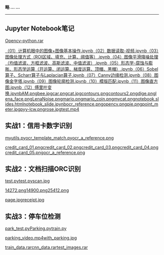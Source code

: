 **略 ... ...**

****

## Jupyter Notebook笔记
[Opencv-python.rar](https://www.yuque.com/attachments/yuque/0/2024/rar/39216292/1725259828805-52fb52dd-2ed5-4b13-b524-d5fdbd148fe6.rar)

[（01）计算机眼中的图像+图像基本操作.ipynb](https://www.yuque.com/attachments/yuque/0/2024/ipynb/39216292/1725259715178-a483d9d0-fddf-4f47-92ad-c68b98b0eaa0.ipynb)[（02）数据读取-视频.ipynb](https://www.yuque.com/attachments/yuque/0/2024/ipynb/39216292/1725259714890-e083ac14-9013-4751-9f3a-d3f660f68090.ipynb)[（03）图像处理方式（ROI区域、填充、计算、阈值等）.ipynb](https://www.yuque.com/attachments/yuque/0/2024/ipynb/39216292/1725259715893-661d607a-6058-4b26-9477-ac6db7f74f6c.ipynb)[（04）图像平滑降噪处理（均值滤波、方框滤波、高斯滤波、中值滤波）.ipynb](https://www.yuque.com/attachments/yuque/0/2024/ipynb/39216292/1725259715285-77d403f7-3b4f-4402-9fc9-c6b9a1222682.ipynb)[（05）形态学-腐蚀与膨胀、形态学运算（开运算、闭运算、梯度运算、顶帽、黑帽）.ipynb](https://www.yuque.com/attachments/yuque/0/2024/ipynb/39216292/1725259714991-acefc35f-57cd-45a2-aa92-3aff8cb810d7.ipynb)[（06）Sobel算子、Scharr算子与Laplacian算子.ipynb](https://www.yuque.com/attachments/yuque/0/2024/ipynb/39216292/1725259715440-aba7d60d-4dc0-4fd9-9c23-154c8ab5463e.ipynb)[（07）Canny边缘检测.ipynb](https://www.yuque.com/attachments/yuque/0/2024/ipynb/39216292/1725259715904-c686b8cb-aa45-4652-8060-43580b99c1f9.ipynb)[（08）图像金字塔.ipynb](https://www.yuque.com/attachments/yuque/0/2024/ipynb/39216292/1725259716271-7f51b958-f50e-431f-845a-1143b8d68dab.ipynb)[（09）图像轮廓检测.ipynb](https://www.yuque.com/attachments/yuque/0/2024/ipynb/39216292/1725259716014-4d863683-e585-4fee-8b39-c19be89b0471.ipynb)[（10）模版匹配.ipynb](https://www.yuque.com/attachments/yuque/0/2024/ipynb/39216292/1725259716626-b4db4516-9611-4456-a217-9531e3120a6e.ipynb)[（11）图像直方图.ipynb](https://www.yuque.com/attachments/yuque/0/2024/ipynb/39216292/1725259717597-1e028166-0b9d-4b31-8c3f-2965f18b3229.ipynb)[（12）傅里叶变换.ipynb](https://www.yuque.com/attachments/yuque/0/2024/ipynb/39216292/1725259716856-4bcadc1c-30b2-4771-9572-13478e75cdcf.ipynb)[AM.png](https://www.yuque.com/attachments/yuque/0/2024/png/39216292/1725259716590-53d54f2e-dc00-4588-9afd-539763e61162.png)[bee.jpg](https://www.yuque.com/attachments/yuque/0/2024/jpeg/39216292/1725259716905-c2aaf500-8340-41fc-8b53-a311688db9b4.jpeg)[car.png](https://www.yuque.com/attachments/yuque/0/2024/png/39216292/1725259717286-7db11584-ed2b-454e-a3aa-43e1e5562694.png)[cat.jpg](https://www.yuque.com/attachments/yuque/0/2024/jpeg/39216292/1725259717395-80f3e197-eae7-4fb1-8e54-eff0ce2c0638.jpeg)[contours.png](https://www.yuque.com/attachments/yuque/0/2024/png/39216292/1725259717334-82728c53-5389-4559-9302-044e1ae47abd.png)[contours2.png](https://www.yuque.com/attachments/yuque/0/2024/png/39216292/1725259717687-2d62afb3-9d2e-4cf0-b9eb-eb3e94871189.png)[dige.png](https://www.yuque.com/attachments/yuque/0/2024/png/39216292/1725259718444-2d0f07e5-1150-4b25-a631-37ff6f1c0e99.png)[lena_face.png](https://www.yuque.com/attachments/yuque/0/2024/png/39216292/1725259718471-9f614128-321b-4b87-9c76-2a017ec0c5f9.png)[LenaNoise.png](https://www.yuque.com/attachments/yuque/0/2024/png/39216292/1725259719015-0482d101-52f9-4444-a40a-8cb1a5dcd920.png)[mario.png](https://www.yuque.com/attachments/yuque/0/2024/png/39216292/1725259718505-2aa62b9a-50f4-45b8-a124-abafed82b2e3.png)[mario_coin.png](https://www.yuque.com/attachments/yuque/0/2024/png/39216292/1725259718538-6e9c986a-87d3-413b-b5b5-a3ae5f6f11dc.png)[mycat.png](https://www.yuque.com/attachments/yuque/0/2024/png/39216292/1725259719373-5114d179-d235-42ac-a2c5-3adb02bcf4e8.png)[notebook.slides.html](https://www.yuque.com/attachments/yuque/0/2024/html/39216292/1725259719701-7134be9d-7143-4a40-8919-4d88d55274da.html)[notebook_slide.ipynb](https://www.yuque.com/attachments/yuque/0/2024/ipynb/39216292/1725259719348-60f73c38-65d8-49c9-bb63-08e7d4af1980.ipynb)[ocr_reference.png](https://www.yuque.com/attachments/yuque/0/2024/png/39216292/1725259719643-aa7c1338-4fbb-48f0-bdb7-ebe62bc299ea.png)[opencv.png](https://www.yuque.com/attachments/yuque/0/2024/png/39216292/1725259719974-9c9ed1af-27ee-4bd8-afb8-590e40a1afc0.png)[pie.png](https://www.yuque.com/attachments/yuque/0/2024/png/39216292/1725259720051-e39dfbda-b431-4ee0-b05a-63dc642a4007.png)[point_meter.jpg](https://www.yuque.com/attachments/yuque/0/2024/jpeg/39216292/1725259720343-278c9201-06a9-4ea4-b716-34a4056bf609.jpeg)[pyy-lcw.png](https://www.yuque.com/attachments/yuque/0/2024/png/39216292/1725259721090-26941e49-062c-441a-9704-b5e8ef2b0628.png)[rose.jpg](https://www.yuque.com/attachments/yuque/0/2024/jpeg/39216292/1725259720651-2a4fc97f-12ac-4ab2-81f9-6fcd8fe149f7.jpeg)[test.mp4](https://www.yuque.com/attachments/yuque/0/2024/mp4/39216292/1725259721485-a30e5d35-b3b6-4c4e-97ac-ef42d27d8ccb.mp4)

## 实战1：信用卡数字识别
[myutils.py](https://www.yuque.com/attachments/yuque/0/2024/py/39216292/1725258538759-b7699746-569b-4d96-bc93-1ebbc9d85411.py)[ocr_template_match.py](https://www.yuque.com/attachments/yuque/0/2024/py/39216292/1725258538835-bab16c69-7338-4d27-b50b-4a60713385b3.py)[ocr_a_reference.png](https://www.yuque.com/attachments/yuque/0/2024/png/39216292/1725258604337-51f962f4-3598-4fc5-84e3-7e2eeb4fb4f9.png)

[credit_card_01.png](https://www.yuque.com/attachments/yuque/0/2024/png/39216292/1725258553875-066fbfb7-48cc-405b-af6b-c73178905b74.png)[credit_card_02.png](https://www.yuque.com/attachments/yuque/0/2024/png/39216292/1725258554224-8bf1c523-8197-499f-84b0-8d8cff31e87f.png)[credit_card_03.png](https://www.yuque.com/attachments/yuque/0/2024/png/39216292/1725258554007-1025b0a7-6086-48e4-aca5-0b5c8273b37b.png)[credit_card_04.png](https://www.yuque.com/attachments/yuque/0/2024/png/39216292/1725258554052-482bdb50-b0ea-4fce-ac3a-2a4dc9b82094.png)[credit_card_05.png](https://www.yuque.com/attachments/yuque/0/2024/png/39216292/1725258554122-a937bd36-b7a3-4ab0-bcce-b489e547cae2.png)[ocr_a_reference.png](https://www.yuque.com/attachments/yuque/0/2024/png/39216292/1725258554588-a1392c03-b20a-4c08-aecf-57733238a28f.png)



## 实战2：文档扫描ORC识别
[test.py](https://www.yuque.com/attachments/yuque/0/2024/py/39216292/1725258704814-3053b5b8-6b30-489e-9451-27b8751a9932.py)[test.py](https://www.yuque.com/attachments/yuque/0/2024/py/39216292/1725258723846-69112eec-7dcb-4ba8-81fa-054e486750fb.py)[scan.jpg](https://www.yuque.com/attachments/yuque/0/2024/jpeg/39216292/1725258732499-0d3b7e81-4020-4bb9-b362-ce2817b45250.jpeg)

[14272.png](https://www.yuque.com/attachments/yuque/0/2024/png/39216292/1725258747089-986c6496-3369-4257-91cd-d30063483f8a.png)[14900.png](https://www.yuque.com/attachments/yuque/0/2024/png/39216292/1725258747052-93a62d1e-6755-470a-ab02-2f1d46aa33a0.png)[25412.png](https://www.yuque.com/attachments/yuque/0/2024/png/39216292/1725258747099-4fecbccf-4085-4b5e-a279-55ec9fd7a0bf.png)

[page.jpg](https://www.yuque.com/attachments/yuque/0/2024/jpeg/39216292/1725258758084-a56185d0-ce67-4dd8-a609-e36fb955e8cd.jpeg)[receipt.jpg](https://www.yuque.com/attachments/yuque/0/2024/jpeg/39216292/1725258758314-a300dbaf-27f3-40a7-a7af-13d29550b2d1.jpeg)



## 实战3：停车位检测
[park_test.py](https://www.yuque.com/attachments/yuque/0/2024/py/39216292/1725258884948-3dbfb6e8-06dd-4f11-a2ff-5698fbafbdba.py)[Parking.py](https://www.yuque.com/attachments/yuque/0/2024/py/39216292/1725258884940-5f253678-1642-4e29-ab2a-5ce2a576a5ef.py)[train.py](https://www.yuque.com/attachments/yuque/0/2024/py/39216292/1725258885035-88dbbb77-3fb6-4583-b88a-091666ca6b00.py)

[parking_video.mp4](https://www.yuque.com/attachments/yuque/0/2024/mp4/39216292/1725258907465-2b35964f-d7eb-4848-bb54-f0583671c1c7.mp4)[with_parking.jpg](https://www.yuque.com/attachments/yuque/0/2024/jpeg/39216292/1725258897166-aa0e6e3b-6d5d-4d22-bda4-2eb4a396b672.jpeg)

[train_data.rar](https://www.yuque.com/attachments/yuque/0/2024/rar/39216292/1725259090920-028cebcc-c346-44b5-b9b0-2ff2e27aeb4a.rar)[cnn_data.rar](https://www.yuque.com/attachments/yuque/0/2024/rar/39216292/1725259100628-1c5e6055-2ddd-4791-aaaf-41e9e14116b9.rar)[test_images.rar](https://www.yuque.com/attachments/yuque/0/2024/rar/39216292/1725259107822-e081ab59-9881-43b6-ac2c-b9941a8abf3b.rar)



